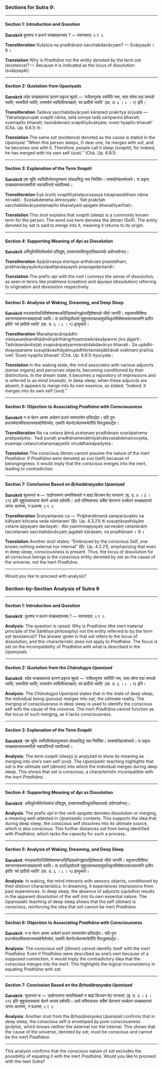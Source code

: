 ### Sections for Sutra 9:

---

#### **Section 1**: Introduction and Question
**Sanskrit**
कुतश्च न प्रधानं सच्छब्दवाच्यम् ? —
स्वाप्ययात् ॥ ९ ॥

**Transliteration**
Kutaśca na pradhānaṃ sacchabdavācyam? —
Svāpyayāt ॥ 9 ॥

**Translation**
Why is *Pradhāna* not the entity denoted by the term *sat* (existence)? —
Because it is indicated as the locus of dissolution (svāpyayāt).

---

#### **Section 2**: Quotation from Upaniṣads
**Sanskrit**
तदेव सच्छब्दवाच्यं कारणं प्रकृत्य श्रूयते — ‘यत्रैतत्पुरुषः स्वपिति नाम, सता सोम्य तदा सम्पन्नो भवति; स्वमपीतो भवति; तस्मादेनं स्वपितीत्याचक्षते; स्वं ह्यपीतो भवति’ (छा. उ. ६ । ८ । १) इति।

**Transliteration**
Tadeva sacchabdavācyaṃ kāraṇaṃ prakṛtya śrūyate — ‘Yatraitatpuruṣaḥ svapiti nāma, satā somya tadā sampanno bhavati; svamapīto bhavati; tasmādenaṃ svapitītyācakṣate; svaṃ hyapīto bhavati’ (Chā. Up. 6.8.1) iti।

**Translation**
The same *sat* (existence) denoted as the cause is stated in the *Upaniṣad*: “When this person sleeps, O dear one, he merges with *sat*, and he becomes one with it. Therefore, people call it sleep (*svapiti*); for indeed, he has merged with his own self (*sva*).” (Chā. Up. 6.8.1).

---

#### **Section 3**: Explanation of the Term *Svapiti*
**Sanskrit**
एषा श्रुतिः स्वपितीत्येतत्पुरुषस्य लोकप्रसिद्धं नाम निर्वक्ति। स्वशब्देनेहात्मोच्यते। यः प्रकृतः सच्छब्दवाच्यस्तमपीतो भवत्यपिगतो भवतीत्यर्थः।

**Transliteration**
Eṣā śrutiḥ svapitītyetatpuruṣasya lokaprasiddhaṃ nāma nirvakti। Svaśabdeneha ātmocyate। Yaḥ prakṛtaḥ sacchabdavācyastamapīto bhavatyaṃ apigato bhavatītyarthaḥ।

**Translation**
This *śruti* explains that *svapiti* (sleep) is a commonly known term for the person. The word *sva* here denotes the *ātman* (Self). The entity denoted by *sat* is said to merge into it, meaning it returns to its origin.

---

#### **Section 4**: Supporting Meaning of *Api* as Dissolution
**Sanskrit**
अपिपूर्वस्यैतेर्लयार्थत्वं प्रसिद्धम्, प्रभवाप्ययावित्युत्पत्तिप्रलययोः प्रयोगदर्शनात्।

**Transliteration**
Apipūrvasya eterlaya-arthatvaṃ prasiddham, prabhavāpyayāvityutpattipralayayoḥ prayogadarśanāt।

**Translation**
The prefix *api* with the root *i* conveys the sense of dissolution, as seen in terms like *prabhava* (creation) and *āpyaya* (dissolution) referring to origination and dissolution respectively.

---

#### **Section 5**: Analysis of Waking, Dreaming, and Deep Sleep
**Sanskrit**
मनःप्रचारोपाधिविशेषसम्बन्धादिन्द्रियार्थान्गृह्णंस्तद्विशेषापन्नो जीवो जागर्ति। तद्वासनाविशिष्टः स्वप्नान्पश्यन्मनःशब्दवाच्यो भवति। स उपाधिद्वयोपरमे सुषुप्तावस्थायामुपाधिकृतविशेषाभावात्स्वात्मनि प्रलीन इवेति ‘स्वं ह्यपीतो भवति’ (छा. उ. ६ । ८ । १) इत्युच्यते।

**Transliteration**
Manaḥpracāropādhi-viśeṣasaṃbandhādindriyārthāngṛhṇaṃstadviśeṣāpanno jīvo jāgarti। Tadvāsanāviśiṣṭaḥ svapnānpaśyanmanaḥśabdavācyo bhavati। Sa upādhi-dvayoparame suṣuptāvasthāyāmupādhikṛtaviśeṣābhāvāt svātmani pralīna iveti ‘Svaṃ hyapīto bhavati’ (Chā. Up. 6.8.1) ityucyate।

**Translation**
In the waking state, the mind associates with various adjuncts (sense organs) and perceives objects, becoming conditioned by their distinctions. In the dream state, it becomes a repository of impressions and is referred to as mind (*manaḥ*). In deep sleep, when these adjuncts are absent, it appears to merge into its own essence, as stated: “Indeed, it merges into its own self (*sva*).”

---

#### **Section 6**: Objection to Associating *Pradhāna* with Consciousness
**Sanskrit**
न च चेतन आत्मा अचेतनं प्रधानं स्वरूपत्वेन प्रतिपद्येत। यदि पुनः प्रधानमेवात्मीयत्वात्स्वशब्देनैवोच्येत, एवमपि चेतनोऽचेतनमप्येतीति विरुद्धमापद्येत।

**Transliteration**
Na ca cetana ātmā acetanaṃ pradhānaṃ svarūpatvena pratipadyeta। Yadi punaḥ pradhānamevātmīyatvātsvaśabdenaivocyeta, evamapi cetano’cetanamapyetīti viruddhamāpadyeta।

**Translation**
The conscious *ātman* cannot assume the nature of the inert *Pradhāna*. If *Pradhāna* were denoted as *sva* (self) because of belongingness, it would imply that the conscious merges into the inert, leading to contradiction.

---

#### **Section 7**: Conclusion Based on *Bṛhadāraṇyaka Upaniṣad*
**Sanskrit**
श्रुत्यन्तरं च — ‘प्राज्ञेनात्मना सम्परिष्वक्तो न बाह्यं किञ्चन वेद नान्तरम्’ (बृ. उ. ४ । ३ । २१) इति सुषुप्तावस्थायां चेतने अप्ययं दर्शयति। अतो यस्मिन्नप्ययः सर्वेषां चेतनानां तच्चेतनं सच्छब्दवाच्यं जगतः कारणम्, न प्रधानम् ॥ ९ ॥

**Transliteration**
Śrutyantaraṃ ca — ‘Prājñenātmanā sampariṣvakto na bāhyaṃ kiñcana veda nāntaram’ (Bṛ. Up. 4.3.21) iti suṣuptāvasthāyāṃ cetane apyayaṃ darśayati। Ato yasminnapyayaḥ sarveṣāṃ cetanānāṃ taccetanaṃ sacchabdavācyaṃ jagataḥ kāraṇam, na pradhānam ॥ 9 ॥

**Translation**
Another *śruti* states: “Embraced by the conscious Self, one knows nothing external nor internal” (Bṛ. Up. 4.3.21), emphasizing that even in deep sleep, consciousness is present. Thus, the locus of dissolution for all conscious beings is the conscious entity denoted by *sat* as the cause of the universe, not the inert *Pradhāna*.

---

Would you like to proceed with analysis?
### Section-by-Section Analysis of Sutra 9

---

#### **Section 1**: Introduction and Question
**Sanskrit**: कुतश्च न प्रधानं सच्छब्दवाच्यम् ? —
स्वाप्ययात् ॥ ९ ॥

**Analysis**:
The question is raised: Why is *Pradhāna* (the inert material principle of the Sāṅkhya philosophy) not the entity referred to by the term *sat* (existence)? The answer given is that *sat* refers to the locus of dissolution, and this characteristic does not apply to *Pradhāna*. The focus is set on the incompatibility of *Pradhāna* with what is described in the *Upaniṣads*.

---

#### **Section 2**: Quotation from the *Chāndogya Upaniṣad*
**Sanskrit**: तदेव सच्छब्दवाच्यं कारणं प्रकृत्य श्रूयते — ‘यत्रैतत्पुरुषः स्वपिति नाम, सता सोम्य तदा सम्पन्नो भवति; स्वमपीतो भवति; तस्मादेनं स्वपितीत्याचक्षते; स्वं ह्यपीतो भवति’ (छा. उ. ६ । ८ । १) इति।

**Analysis**:
The *Chāndogya Upaniṣad* states that in the state of deep sleep, the individual being (*puruṣa*) merges into *sat*, the ultimate reality. The merging of consciousness in deep sleep is used to identify the conscious self with the cause of the universe. The inert *Pradhāna* cannot function as the locus of such merging, as it lacks consciousness.

---

#### **Section 3**: Explanation of the Term *Svapiti*
**Sanskrit**: एषा श्रुतिः स्वपितीत्येतत्पुरुषस्य लोकप्रसिद्धं नाम निर्वक्ति। स्वशब्देनेहात्मोच्यते। यः प्रकृतः सच्छब्दवाच्यस्तमपीतो भवत्यपिगतो भवतीत्यर्थः।

**Analysis**:
The term *svapiti* (sleep) is analyzed to show its meaning as merging into one’s own self (*sva*). The *Upaniṣadic* teaching highlights that *sat* is the ultimate self (*ātman*) into which the individual merges during deep sleep. This shows that *sat* is conscious, a characteristic incompatible with the inert *Pradhāna*.

---

#### **Section 4**: Supporting Meaning of *Api* as Dissolution
**Sanskrit**: अपिपूर्वस्यैतेर्लयार्थत्वं प्रसिद्धम्, प्रभवाप्ययावित्युत्पत्तिप्रलययोः प्रयोगदर्शनात्।

**Analysis**:
The prefix *api* in the verb *apigata* denotes dissolution or merging, a meaning well-attested in *Upaniṣadic* contexts. This supports the idea that during deep sleep, the conscious self dissolves into its ultimate source, which is also conscious. This further distances *sat* from being identified with *Pradhāna*, which lacks the capacity for such a process.

---

#### **Section 5**: Analysis of Waking, Dreaming, and Deep Sleep
**Sanskrit**:
मनःप्रचारोपाधिविशेषसम्बन्धादिन्द्रियार्थान्गृह्णंस्तद्विशेषापन्नो जीवो जागर्ति। तद्वासनाविशिष्टः स्वप्नान्पश्यन्मनःशब्दवाच्यो भवति। स उपाधिद्वयोपरमे सुषुप्तावस्थायामुपाधिकृतविशेषाभावात्स्वात्मनि प्रलीन इवेति ‘स्वं ह्यपीतो भवति’ (छा. उ. ६ । ८ । १) इत्युच्यते।

**Analysis**:
In waking, the mind interacts with sensory objects, conditioned by their distinct characteristics. In dreaming, it experiences impressions from past experiences. In deep sleep, the absence of adjuncts (*upādhis*) results in the apparent dissolution of the self into its own essential nature. The *Upaniṣadic* teaching of deep sleep shows that the self (*ātman*) is conscious, reinforcing the idea that *sat* cannot be inert *Pradhāna*.

---

#### **Section 6**: Objection to Associating *Pradhāna* with Consciousness
**Sanskrit**:
न च चेतन आत्मा अचेतनं प्रधानं स्वरूपत्वेन प्रतिपद्येत। यदि पुनः प्रधानमेवात्मीयत्वात्स्वशब्देनैवोच्येत, एवमपि चेतनोऽचेतनमप्येतीति विरुद्धमापद्येत।

**Analysis**:
The conscious self (*ātman*) cannot identify itself with the inert *Pradhāna*. Even if *Pradhāna* were described as one’s own because of a supposed connection, it would imply the contradictory idea that the conscious merges into the inert. This highlights the logical inconsistency in equating *Pradhāna* with *sat*.

---

#### **Section 7**: Conclusion Based on the *Bṛhadāraṇyaka Upaniṣad*
**Sanskrit**:
श्रुत्यन्तरं च — ‘प्राज्ञेनात्मना सम्परिष्वक्तो न बाह्यं किञ्चन वेद नान्तरम्’ (बृ. उ. ४ । ३ । २१) इति सुषुप्तावस्थायां चेतने अप्ययं दर्शयति। अतो यस्मिन्नप्ययः सर्वेषां चेतनानां तच्चेतनं सच्छब्दवाच्यं जगतः कारणम्, न प्रधानम् ॥ ९ ॥

**Analysis**:
Another *śruti* from the *Bṛhadāraṇyaka Upaniṣad* confirms that in deep sleep, the conscious self is enveloped by pure consciousness (*prājña*), which knows neither the external nor the internal. This shows that the cause of the universe, denoted by *sat*, must be conscious and cannot be the inert *Pradhāna*.

---

This analysis confirms that the conscious nature of *sat* excludes the possibility of equating it with the inert *Pradhāna*. Would you like to proceed with the next Sutra?

